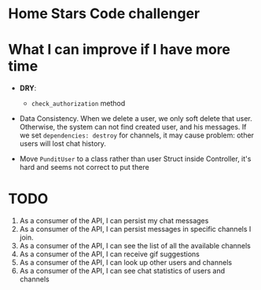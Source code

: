 # Home Stars Code challenger


# What I can improve if I have more time

- **DRY**:
    - `check_authorization` method
    
- Data Consistency. When we delete a user, we only soft delete that user.
Otherwise, the system can not find created user, and his messages.
If we set `dependencies: destroy` for channels, it may cause problem: other users will lost chat history.
    
- Move `PunditUser` to a class rather than user Struct inside Controller, it's hard and seems not correct to put there

# TODO

1. As a consumer of the API, I can persist my chat messages
2. As a consumer of the API, I can persist messages in specific channels I join.
3. As a consumer of the API, I can see the list of all the available channels
4. As a consumer of the API, I can receive gif suggestions
5. As a consumer of the API, I can look up other users and channels
6. As a consumer of the API, I can see chat statistics of users and channels
